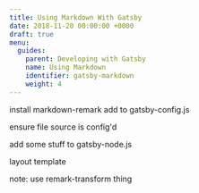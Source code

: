 ```yaml
---
title: Using Markdown With Gatsby
date: 2018-11-20 00:00:00 +0000
draft: true
menu:
  guides:
    parent: Developing with Gatsby
    name: Using Markdown
    identifier: gatsby-markdown
    weight: 4
---
```



install markdown-remark
add to gatsby-config.js

ensure file source is config'd

add some stuff to gatsby-node.js

layout
template

note: use remark-transform thing